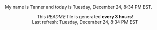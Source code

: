 My name is Tanner and today is Tuesday, December 24, 8:34 PM EST.

<p align="center">This <i>README</i> file is generated <b>every 3 hours</b>!</br>Last refresh: Tuesday, December 24, 8:34 PM EST<br /></p>
